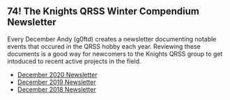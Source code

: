 ## 74! The Knights QRSS Winter Compendium Newsletter

Every December Andy (g0ftd) creates a newsletter documenting notable events that occured in the QRSS hobby each year. Reviewing these documents is a good way for newcomers to the Knights QRSS group to get intoduced to recent active projects in the field.

* [December 2020 Newsletter](https://github.com/swharden/QRSSplus/raw/master/newsletter/pdfs/2020.pdf)
* [December 2019 Newsletter](https://github.com/swharden/QRSSplus/raw/master/newsletter/pdfs/2019.pdf)
* [December 2018 Newsletter](https://github.com/swharden/QRSSplus/raw/master/newsletter/pdfs/2018.pdf)

